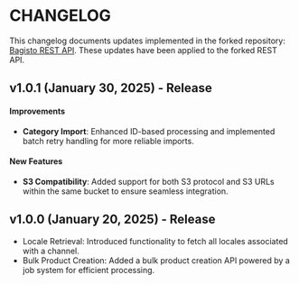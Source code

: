 # CHANGELOG

This changelog documents updates implemented in the forked repository: [Bagisto REST API](https://github.com/bagisto/rest-api).
These updates have been applied to the forked REST API.
## v1.0.1 (January 30, 2025) - Release
#### Improvements  
- **Category Import**: Enhanced ID-based processing and implemented batch retry handling for more reliable imports.  

#### New Features  
- **S3 Compatibility**: Added support for both S3 protocol and S3 URLs within the same bucket to ensure seamless integration.

## v1.0.0 (January 20, 2025) - Release

- Locale Retrieval: Introduced functionality to fetch all locales associated with a channel.
- Bulk Product Creation: Added a bulk product creation API powered by a job system for efficient processing.
